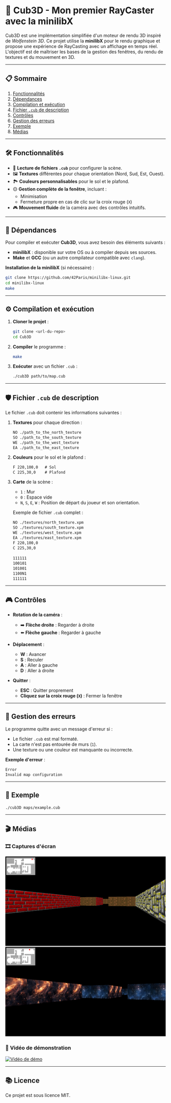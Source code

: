 # 🎩 **Cub3D - Mon premier RayCaster avec la minilibX**

Cub3D est une implémentation simplifiée d'un moteur de rendu 3D inspiré de *Wolfenstein 3D*. Ce projet utilise la **minilibX** pour le rendu graphique et propose une expérience de RayCasting avec un affichage en temps réel. L'objectif est de maîtriser les bases de la gestion des fenêtres, du rendu de textures et du mouvement en 3D.

---

## 📋 **Sommaire**

1. [Fonctionnalités](#fonctionnalités)
2. [Dépendances](#dépendances)
3. [Compilation et exécution](#compilation-et-exécution)
4. [Fichier `.cub` de description](#fichier-cub-de-description)
5. [Contrôles](#contrôles)
6. [Gestion des erreurs](#gestion-des-erreurs)
7. [Exemple](#exemple)
8. [Médias](#médias)

---

## 🛠️ **Fonctionnalités**

- 📝 **Lecture de fichiers `.cub`** pour configurer la scène.
- 🖼 **Textures** différentes pour chaque orientation (Nord, Sud, Est, Ouest).
- 🏞️ **Couleurs personnalisables** pour le sol et le plafond.
- 🟡️ **Gestion complète de la fenêtre**, incluant :
  - Minimisation
  - Fermeture propre en cas de clic sur la croix rouge (`X`)
- 🎮 **Mouvement fluide** de la caméra avec des contrôles intuitifs.

---

## 🧪 **Dépendances**

Pour compiler et exécuter **Cub3D**, vous avez besoin des éléments suivants :

- **minilibX** : disponible sur votre OS ou à compiler depuis ses sources.
- **Make** et **GCC** (ou un autre compilateur compatible avec `clang`).

**Installation de la minilibX** (si nécessaire) :

```bash
git clone https://github.com/42Paris/minilibx-linux.git
cd minilibx-linux
make
```

---

## ⚙️ **Compilation et exécution**

1. **Cloner le projet** :

   ```bash
   git clone <url-du-repo>
   cd Cub3D
   ```

2. **Compiler** le programme :

   ```bash
   make
   ```

3. **Exécuter** avec un fichier `.cub` :

   ```bash
   ./cub3D path/to/map.cub
   ```

---

## 🛡️ **Fichier `.cub` de description**

Le fichier `.cub` doit contenir les informations suivantes :

1. **Textures** pour chaque direction :
   ```text
   NO ./path_to_the_north_texture
   SO ./path_to_the_south_texture
   WE ./path_to_the_west_texture
   EA ./path_to_the_east_texture
   ```

2. **Couleurs** pour le sol et le plafond :
   ```text
   F 220,100,0   # Sol
   C 225,30,0    # Plafond
   ```

3. **Carte** de la scène :
   - `1` : Mur
   - `0` : Espace vide
   - `N`, `S`, `E`, `W` : Position de départ du joueur et son orientation.

   Exemple de fichier `.cub` complet :

   ```text
   NO ./textures/north_texture.xpm
   SO ./textures/south_texture.xpm
   WE ./textures/west_texture.xpm
   EA ./textures/east_texture.xpm
   F 220,100,0
   C 225,30,0

   111111
   100101
   101001
   1100N1
   111111
   ```

---

## 🎮 **Contrôles**

- **Rotation de la caméra** :
  - ➡️ **Flèche droite** : Regarder à droite
  - ⬅️ **Flèche gauche** : Regarder à gauche

- **Déplacement** :
  - **W** : Avancer
  - **S** : Reculer
  - **A** : Aller à gauche
  - **D** : Aller à droite

- **Quitter** :
  - **ESC** : Quitter proprement
  - **Cliquez sur la croix rouge (`X`)** : Fermer la fenêtre

---

## 🚨 **Gestion des erreurs**

Le programme quitte avec un message d'erreur si :

- Le fichier `.cub` est mal formaté.
- La carte n'est pas entourée de murs (`1`).
- Une texture ou une couleur est manquante ou incorrecte.

**Exemple d'erreur** :

```text
Error
Invalid map configuration
```

---

## 📝 **Exemple**

```bash
./cub3D maps/example.cub
```

---

## 🎬 **Médias**

### 🎞️ **Captures d'écran**

![Capture d'écran 1](https://github.com/SolDavid76/cub3d/blob/main/screenshots/2.png)
![Capture d'écran 2](https://github.com/SolDavid76/cub3d/blob/main/screenshots/1.png)

### 🎥 **Vidéo de démonstration**

[![Vidéo de démo](path/to/demo_thumbnail.png)](path/to/demo_video.mp4)

---

## 📚 **Licence**

Ce projet est sous licence MIT.


